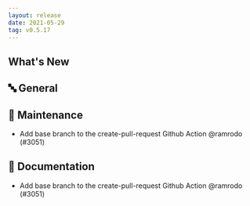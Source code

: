 ```yaml
---
layout: release
date: 2021-05-29
tag: v0.5.17
---
```


## What's New

## 🔤 General


## 🧰 Maintenance

- Add base branch to the create-pull-request Github Action @ramrodo (#3051)

## 📖 Documentation
- Add base branch to the create-pull-request Github Action @ramrodo (#3051)
